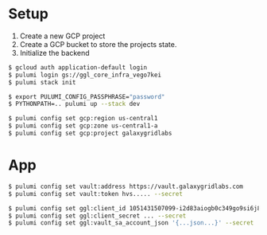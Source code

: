 # Setup

1. Create a new GCP project
2. Create a GCP bucket to store the projects state.
3. Initialize the backend

```bash
$ gcloud auth application-default login
$ pulumi login gs://ggl_core_infra_vego7kei
$ pulumi stack init

$ export PULUMI_CONFIG_PASSPHRASE="password"
$ PYTHONPATH=.. pulumi up --stack dev

$ pulumi config set gcp:region us-central1
$ pulumi config set gcp:zone us-central1-a
$ pulumi config set gcp:project galaxygridlabs
```


# App

```bash
$ pulumi config set vault:address https://vault.galaxygridlabs.com
$ pulumi config set vault:token hvs..... --secret

$ pulumi config set ggl:client_id 1051431507099-i2d83aiogb0c349go9si6j8ahuv5p6ml.apps.googleusercontent.com
$ pulumi config set ggl:client_secret ... --secret
$ pulumi config set ggl:vault_sa_account_json '{...json...}' --secret
```